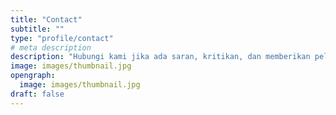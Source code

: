 ```yaml
---
title: "Contact"
subtitle: ""
type: "profile/contact"
# meta description
description: "Hubungi kami jika ada saran, kritikan, dan memberikan pelaporan kutu. Atau sekedar menyapa kami :)"
image: images/thumbnail.jpg
opengraph:
  image: images/thumbnail.jpg
draft: false
---
```

